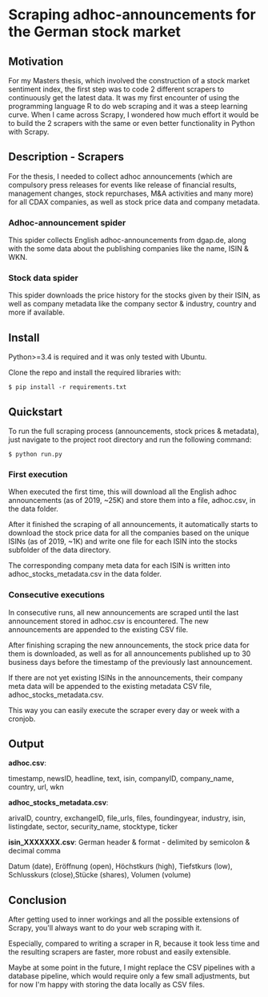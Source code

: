 # Scraping adhoc-announcements for the German stock market

## Motivation
For my Masters thesis, which involved the construction of a stock market sentiment index,
the first step was to code 2 different scrapers to continuously get the latest data.
It was my first encounter of using the programming language R to do web scraping and it was a steep learning curve.
When I came across Scrapy, I wondered how much effort it would be to build the 2 scrapers with the same or even better
functionality in Python with Scrapy.

## Description - Scrapers
For the thesis, I needed to collect adhoc announcements (which are compulsory press releases for events like
release of financial results, management changes, stock repurchases, M&A activities and many more)
for all CDAX companies, as well as stock price data and company metadata.

### Adhoc-announcement spider
This spider collects English adhoc-announcements from dgap.de, 
along with the some data about the publishing companies like the name, ISIN & WKN.


### Stock data spider
This spider downloads the price history for the stocks given by their ISIN,
as well as company metadata like the company sector & industry, country and more if available.

## Install
Python>=3.4 is required and it was only tested with Ubuntu.

Clone the repo and install the required libraries with:

`$ pip install -r requirements.txt`


## Quickstart

To run the full scraping process (announcements, stock prices & metadata), just navigate to the project root directory and run the following command:

`$ python run.py`
### First execution
When executed the first time, this will download all the English adhoc announcements (as of 2019, ~25K) and store them into a file, adhoc.csv, in the data folder.

After it finished the scraping of all announcements, it automatically starts to download the stock price data for all the companies based on the unique ISINs (as of 2019, ~1K) and write one file for each ISIN into the stocks subfolder of the data directory.
 
The corresponding company meta data for each ISIN is written into adhoc_stocks_metadata.csv in the data folder.

### Consecutive executions
In consecutive runs, all new announcements are scraped until the last announcement stored in adhoc.csv is encountered. The new announcements are appended to the existing CSV file.

After finishing scraping the new announcements, the stock price data for them is downloaded, as well as for all announcements published up to 30 business days before the timestamp of the previously last announcement.

If there are not yet existing ISINs in the announcements, their company meta data will be appended to the existing metadata CSV file, adhoc_stocks_metadata.csv.

This way you can easily execute the scraper every day or week with a cronjob.

## Output

**adhoc.csv**: 

timestamp, newsID, headline, text, isin, companyID, company_name, country, url, wkn

**adhoc_stocks_metadata.csv**: 

arivaID, country, exchangeID, file_urls, files, foundingyear, industry, isin, listingdate, sector, security_name, stocktype, ticker

**isin_XXXXXXX.csv**: German header & format - delimited by semicolon & decimal comma

Datum (date), Eröffnung (open), Höchstkurs (high), Tiefstkurs (low), Schlusskurs (close),Stücke (shares), Volumen (volume) 
## Conclusion
After getting used to inner workings and all the possible extensions of Scrapy, you'll always want to do your web scraping with it. 

Especially, compared to writing a scraper in R, because it took less time and the resulting scrapers are faster, more robust and easily extensible.

Maybe at some point in the future, I might replace the CSV pipelines with a database pipeline, which would require only a few small adjustments, 
but for now I'm happy with storing the data locally as CSV files.





